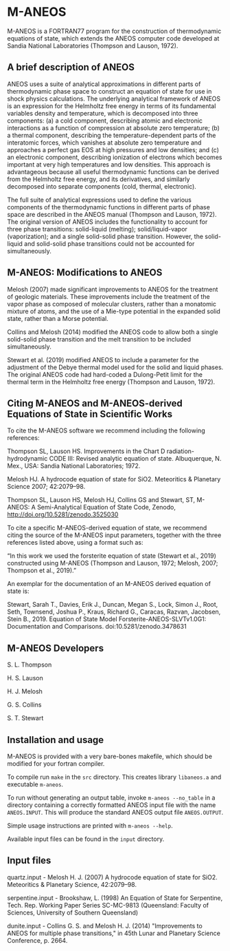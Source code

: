 # M-ANEOS

M-ANEOS is a FORTRAN77 program for the construction of thermodynamic equations of state, which extends the ANEOS computer code developed at Sandia National Laboratories (Thompson and Lauson, 1972).

## A brief description of ANEOS

ANEOS uses a suite of analytical approximations in different parts of thermodynamic phase space to construct an equation of state for use in shock physics calculations. The underlying analytical framework of ANEOS is an expression for the Helmholtz free energy in terms of its fundamental variables density and temperature, which is decomposed into three components: (a) a cold component, describing atomic and electronic interactions as a function of compression at absolute zero temperature; (b) a thermal component, describing the temperature-dependent parts of the interatomic forces, which vanishes at absolute zero temperature and approaches a perfect gas EOS at high pressures and low densities; and (c) an electronic component, describing ionization of electrons which becomes important at very high temperatures and low densities. This approach is advantageous because all useful thermodynamic functions can be derived from the Helmholtz free energy, and its derivatives, and similarly decomposed into separate components (cold, thermal, electronic). 

The full suite of analytical expressions used to define the various components of the thermodynamic functions in different parts of phase space are described in the ANEOS manual (Thompson and Lauson, 1972). The original version of ANEOS includes the functionality to account for three phase transitions: solid-liquid (melting); solid/liquid-vapor (vaporization); and a single solid-solid phase transition. However, the solid-liquid and solid-solid phase transitions could not be accounted for simultaneously.

## M-ANEOS: Modifications to ANEOS

Melosh (2007) made significant improvements to ANEOS for the treatment of geologic materials. These improvements include the treatment of the vapor phase as composed of molecular clusters, rather than a monatomic mixture of atoms, and the use of a Mie-type potential in the expanded solid state, rather than a Morse potential. 

Collins and Melosh (2014) modified the ANEOS code to allow both a single solid-solid phase transition and the melt transition to be included simultaneously. 

Stewart et al. (2019) modified ANEOS to include a parameter for the adjustment of the Debye thermal model used for the solid and liquid phases. The original ANEOS code had hard-coded a Dulong-Petit limit for the thermal term in the Helmholtz free energy (Thompson and Lauson, 1972).

## Citing M-ANEOS and M-ANEOS-derived Equations of State in Scientific Works

To cite the M-ANEOS software we recommend including the following references:

Thompson SL, Lauson HS. Improvements in the Chart D radiation-hydrodynamic CODE III: Revised analytic equation of state. Albuquerque, N. Mex., USA: Sandia National Laboratories; 1972.

Melosh HJ. A hydrocode equation of state for SiO2. Meteoritics & Planetary Science 2007; 42:2079–98.

Thompson SL, Lauson HS, Melosh HJ, Collins GS and Stewart, ST, M-ANEOS: A Semi-Analytical Equation of State Code, Zenodo, http://doi.org/10.5281/zenodo.3525030

To cite a specific M-ANEOS-derived equation of state, we recommend citing the source of the M-ANEOS input parameters, together with the three references listed above, using a format such as:

“In this work we used the forsterite equation of state (Stewart et al., 2019) constructed using M-ANEOS (Thompson and Lauson, 1972; Melosh, 2007; Thompson et al., 2019).”

An exemplar for the documentation of an M-ANEOS derived equation of state is:

Stewart, Sarah T., Davies, Erik J., Duncan, Megan S., Lock, Simon J., Root, Seth, Townsend, Joshua P., Kraus, Richard G., Caracas, Razvan, Jacobsen, Stein B., 2019. Equation of State Model Forsterite-ANEOS-SLVTv1.0G1: Documentation and Comparisons. doi:10.5281/zenodo.3478631

## M-ANEOS Developers

S. L. Thompson

H. S. Lauson

H. J. Melosh

G. S. Collins

S. T. Stewart

## Installation and usage

M-ANEOS is provided with a very bare-bones makefile, which should be modified for your fortran compiler.

To compile run `make` in the `src` directory. This creates library `libaneos.a` and executable `m-aneos`.

To run without generating an output table, invoke `m-aneos --no_table` in a directory containing a correctly formatted ANEOS input file with the name `ANEOS.INPUT`. This will produce the standard ANEOS output file `ANEOS.OUTPUT`.

Simple usage instructions are printed with `m-aneos --help`.

Available input files can be found in the `input` directory.

## Input files

quartz.input - Melosh H. J. (2007) A hydrocode equation of state for SiO2. Meteoritics & Planetary Science, 42:2079–98.

serpentine.input - Brookshaw, L. (1998) An Equation of State for Serpentine, Tech. Rep. Working Paper Series SC-MC-9813 (Queensland: Faculty of Sciences, University of Southern Queensland)

dunite.input - Collins G. S. and Melosh H. J. (2014) "Improvements to ANEOS for multiple phase transitions," in 45th Lunar and Planetary Science Conference, p. 2664.
